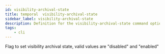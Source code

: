 ```yaml
---
id: visibility-archival-state
title: temporal  visibility-archival-state
sidebar_label: visibility-archival-state
description: Definition for the visibility-archival-state command option.
tags:
	- cli
---
```


Flag to set visibility archival state, valid values are "disabled" and "enabled"
